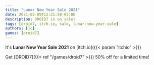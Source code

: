 ```yaml
---
title: "Lunar New Year Sale 2021"
date: 2021-02-09T12:21:58-03:00
description: DROID7 is on sale!
tags: [droid7, itch.io, sale, lunar-new-year-sale]
authors: [jc]
games: [droid7]
---
```


It's **Lunar New Year Sale 2021** on [itch.io]({{< param "itchio" >}})

Get [DROID7]({{< ref "/games/droid7" >}}) 50% off for a limited time!
